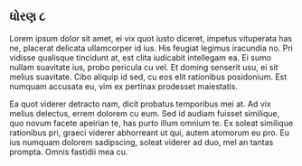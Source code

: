 ## ધોરણ ૮


Lorem ipsum dolor sit amet, ei vix quot iusto diceret, impetus vituperata has ne, placerat delicata ullamcorper id ius. His feugiat legimus iracundia no. Pri vidisse qualisque tincidunt at, est clita iudicabit intellegam ea. Ei sumo nullam suavitate ius, probo pericula cu vel. Et doming senserit usu, ei sit melius suavitate. Cibo aliquip id sed, cu eos elit rationibus posidonium. Est numquam accusata eu, vim ex pertinax prodesset maiestatis.

Ea quot viderer detracto nam, dicit probatus temporibus mei at. Ad vix melius delectus, errem dolorem cu eum. Sed id audiam fuisset similique, quo novum facete apeirian te, has purto illum omnium te. Ex soleat similique rationibus pri, graeci viderer abhorreant ut qui, autem atomorum eu pro. Eu ius numquam dolorem sadipscing, soleat viderer ad duo, mel an tantas prompta. Omnis fastidii mea cu.

